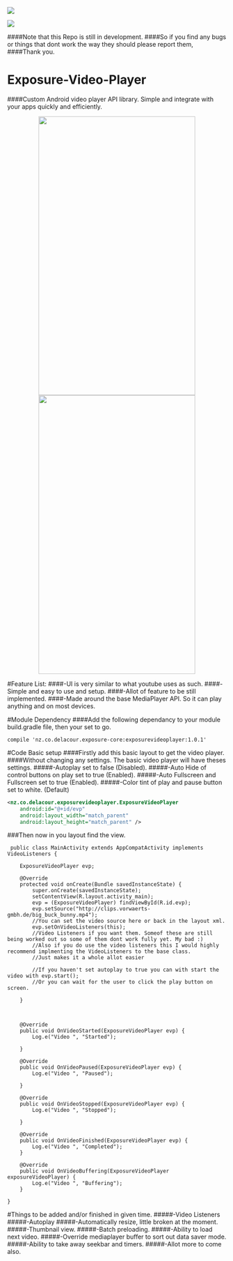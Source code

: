 <a href='https://bintray.com/delacour/maven/exposurevideoplayer/_latestVersion'><img src='https://api.bintray.com/packages/delacour/maven/exposurevideoplayer/images/download.svg'></a>

<a href='https://bintray.com/delacour/maven/exposurevideoplayer?source=watch' alt='Get automatic notifications about new "exposurevideoplayer" versions'><img src='https://www.bintray.com/docs/images/bintray_badge_color.png'></a>

####Note that this Repo is still in development. 
####So if you find any bugs or things that dont work the way they should please report them, 
####Thank you.

# Exposure-Video-Player
####Custom Android video player API library. Simple and integrate with your apps quickly and efficiently.


<p align="center">
<img src="https://github.com/UrbanChrisy/Exposure-Video-Player/blob/master/screenshots/screenshot_1.png" height="640px" width="360px">
<img src="https://github.com/UrbanChrisy/Exposure-Video-Player/blob/master/screenshots/screenshot_2.png" height="640px" width="360px"> </p>





#Feature List:
####-UI is very similar to what youtube uses as such.
####-Simple and easy to use and setup.
####-Allot of feature to be still implemented.
####-Made around the base MediaPlayer API. So it can play anything and on most devices.

#Module Dependency
####Add the following dependancy to your module build.gradle file, then your set to go.
```Gradle
compile 'nz.co.delacour.exposure-core:exposurevideoplayer:1.0.1'
```
#Code Basic setup
####Firstly add this basic layout to get the video player. 
####Without changing any settings. The basic video player will have theses settings.
#####-Autoplay set to false (Disabled).
#####-Auto Hide of control buttons on play set to true (Enabled).
#####-Auto Fullscreen and Fullscreen set to true (Enabled).
#####-Color tint of play and pause button set to white. (Default)


```XML
<nz.co.delacour.exposurevideoplayer.ExposureVideoPlayer
    android:id="@+id/evp"
    android:layout_width="match_parent"
    android:layout_height="match_parent" />
```

###Then now in you layout find the view.

```Android
 public class MainActivity extends AppCompatActivity implements VideoListeners {

    ExposureVideoPlayer evp;

    @Override
    protected void onCreate(Bundle savedInstanceState) {
        super.onCreate(savedInstanceState);
        setContentView(R.layout.activity_main);
        evp = (ExposureVideoPlayer) findViewById(R.id.evp);
        evp.setSource("http://clips.vorwaerts-gmbh.de/big_buck_bunny.mp4");
        //You can set the video source here or back in the layout xml.
        evp.setOnVideoListeners(this);
        //Video Listeners if you want them. Someof these are still being worked out so some of them dont work fully yet. My bad :)
        //Also if you do use the video listeners this I would highly recommend implmenting the VideoListeners to the base class. 
        //Just makes it a whole allot easier

        //If you haven't set autoplay to true you can with start the video with evp.start();
        //Or you can wait for the user to click the play button on screen.

    }
    
    

    @Override
    public void OnVideoStarted(ExposureVideoPlayer evp) {
        Log.e("Video ", "Started");

    }

    @Override
    public void OnVideoPaused(ExposureVideoPlayer evp) {
        Log.e("Video ", "Paused");

    }

    @Override
    public void OnVideoStopped(ExposureVideoPlayer evp) {
        Log.e("Video ", "Stopped");

    }

    @Override
    public void OnVideoFinished(ExposureVideoPlayer evp) {
        Log.e("Video ", "Completed");
    }

    @Override
    public void OnVideoBuffering(ExposureVideoPlayer exposureVideoPlayer) {
        Log.e("Video ", "Buffering");
    }

}
```


#Things to be added and/or finished in given time.
#####-Video Listeners
#####-Autoplay
#####-Automatically resize, little broken at the moment.
#####-Thumbnail view.
#####-Batch preloading.
#####-Ability to load next video.
#####-Override mediaplayer buffer to sort out data saver mode.
#####-Ability to take away seekbar and timers.
#####-Allot more to come also.


